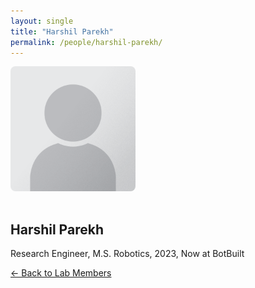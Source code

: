 ```yaml
---
layout: single
title: "Harshil Parekh"
permalink: /people/harshil-parekh/
---
```


<img src="/assets/images/people/generic-avatar.png" alt="Harshil Parekh" style="max-width:200px; border-radius:8px; margin-bottom:1rem;">

## Harshil Parekh

Research Engineer, M.S. Robotics, 2023, Now at BotBuilt

[← Back to Lab Members](/people/)
